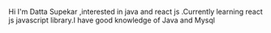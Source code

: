 Hi I'm Datta Supekar ,interested in java and react js .Currently learning react js javascript library.I have good knowledge of Java and Mysql 
